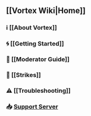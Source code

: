 ## [[Vortex Wiki|Home]]

### ℹ [[About Vortex]]

### 🌀 [[Getting Started]]

### 🔨 [[Moderator Guide]]

### 🚩 [[Strikes]]

### ⚠ [[Troubleshooting]]

### 📥 [Support Server](https://discord.gg/0p9LSGoRLu6Pet0k)